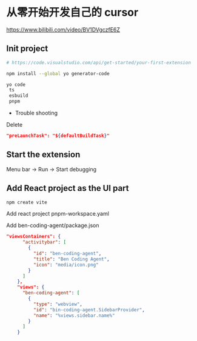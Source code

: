 # 从零开始开发自己的 cursor

https://www.bilibili.com/video/BV1DVgczfE6Z

## Init project

```sh
# https://code.visualstudio.com/api/get-started/your-first-extension

npm install --global yo generator-code

yo code
 ts
 esbuild
 pnpm
```

- Trouble shooting

Delete

```json
"preLaunchTask": "${defaultBuildTask}"
```

## Start the extension

Menu bar -> Run -> Start debugging

## Add React project as the UI part

```sh
npm create vite
```

Add react project pnpm-workspace.yaml

Add ben-coding-agent/package.json

```json
"viewsContainers": {
      "activitybar": [
        {
          "id": "ben-coding-agent",
          "title": "Ben Coding Agent",
          "icon": "media/icon.png"
        }
      ]
    },
    "views": {
      "ben-coding-agent": [
        {
          "type": "webview",
          "id": "bin-coding-agent.SidebarProvider",
          "name": "%views.sidebar.name%"
        }
      ]
    }
```
